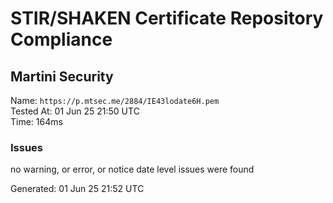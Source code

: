 # STIR/SHAKEN Certificate Repository Compliance

## Martini Security

Name: `https://p.mtsec.me/2884/IE43lodate6H.pem`\
Tested At: 01 Jun 25 21:50 UTC\
Time: 164ms

### Issues

no warning, or error, or notice date level issues were found

Generated: 01 Jun 25 21:52 UTC